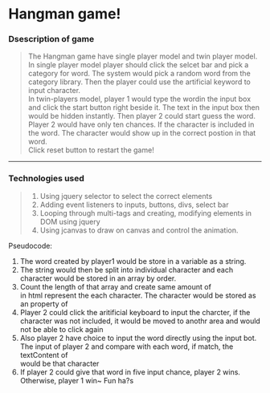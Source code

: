 # Hangman game!  

### Dsescription of game
>The Hangman game have single player model and twin player model.  
>In single player model player should click the selcet bar and pick a category for word. The system would pick a random word from the category library. Then the player could use the artificial keyword to input character.  
>In twin-players model, player 1 would type the wordin the input box and click the start button right beside it. The text in the input box then would be hidden instantly. Then player 2 could start guess the word. Player 2 would have only ten chances. If the character is included in the word. The character would show up in the correct postion in that word.  
>Click reset button to restart the game!
____________


### Technologies used
>1. Using jquery selector to select the correct elements 
>2. Adding event listeners to inputs, buttons, divs, select bar  
>3. Looping through multi-tags and creating, modifying elements in DOM using jquery
>4. Using jcanvas to draw on canvas and control the animation.

Pseudocode:

1. The word created by player1 would be store in a variable as a string.
2. The string would then be split into individual character and each character would be stored in an array by order.
3. Count the length of that array and create same amount of <div> in html represent the each character. The character would be stored as an property of <div> 
4. Player 2 could click the aritificial keyboard to input the charcter, if the character was not included, it would be moved to anothr area and would not be able to click again
5. Also player 2 have choice to input the word directly using the input bot. The input of player 2 and compare with each word, if match, the textContent of <div> would be that character
6. If player 2 could give that word in five input chance, player 2 wins. Otherwise, player 1 win~  Fun ha?s